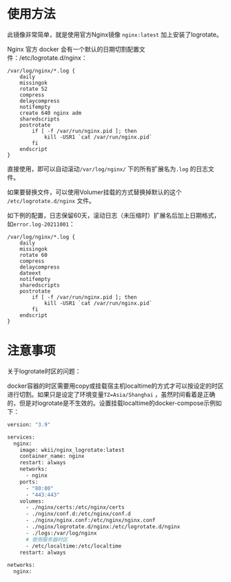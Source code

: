 # 使用方法

此镜像非常简单，就是使用官方Nginx镜像 `nginx:latest` 加上安装了logrotate。

Nginx 官方 docker 会有一个默认的日期切割配置文件：/etc/logrotate.d/nginx：

```ba
/var/log/nginx/*.log {
    daily
    missingok
    rotate 52
    compress
    delaycompress
    notifempty
    create 640 nginx adm
    sharedscripts
    postrotate
        if [ -f /var/run/nginx.pid ]; then
            kill -USR1 `cat /var/run/nginx.pid`
        fi
    endscript
}
```

直接使用，即可以自动滚动`/var/log/nginx/` 下的所有扩展名为`.log` 的日志文件。

如果要替换文件，可以使用Volumer挂载的方式替换掉默认的这个 `/etc/logrotate.d/nginx` 文件。

如下例的配置，日志保留60天，滚动日志（未压缩时）扩展名后加上日期格式，如`error.log-20211001`：

```bas
/var/log/nginx/*.log {
    daily
    missingok
    rotate 60
    compress
    delaycompress
    dateext
    notifempty
    sharedscripts
    postrotate
        if [ -f /var/run/nginx.pid ]; then
            kill -USR1 `cat /var/run/nginx.pid`
        fi
    endscript
}
```

# 注意事项

关于logrotate时区的问题：

docker容器的时区需要用copy或挂载宿主机localtime的方式才可以按设定的时区进行切割。如果只是设定了环境变量`TZ=Asia/Shanghai` ，虽然时间看着是正确的，但是对logrotate是不生效的。设置挂载localtime的docker-compose示例如下：

```bash
version: "3.9"

services:
  nginx:
    image: wkii/nginx_logrotate:latest
    container_name: nginx
    restart: always
    networks:
      - nginx
    ports:
      - "80:80"
      - "443:443"
    volumes:
      - ./nginx/certs:/etc/nginx/certs
      - ./nginx/conf.d:/etc/nginx/conf.d
      - ./nginx/nginx.conf:/etc/nginx/nginx.conf
      - ./nginx/logrotate.d/nginx:/etc/logrotate.d/nginx
      - ./logs:/var/log/nginx
      # 使用服务器时区
      - /etc/localtime:/etc/localtime
    restart: always
    
networks:
  nginx:
```

